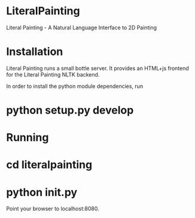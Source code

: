 LiteralPainting
===============

Literal Painting - A Natural Language Interface to 2D Painting


Installation
============

Literal Painting runs a small bottle server.
It provides an HTML+js frontend for the Literal Painting NLTK backend.

In order to install the python module dependencies, run

# python setup.py develop


Running
=======

# cd literalpainting
# python __init__.py

Point your browser to localhost:8080.

